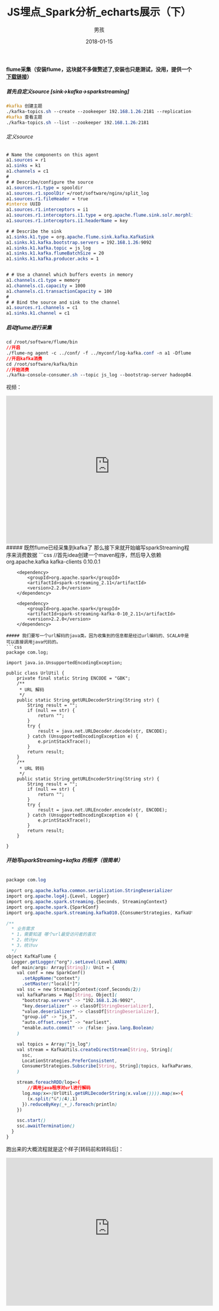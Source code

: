 ﻿---
layout: post
title: 'JS埋点_Spark分析_echarts展示（下）'
date: 2018-01-15
author: 男孩
tags: spark
---
#### flume采集（安装flume，这块就不多做赘述了,安装也只是测试，没用，提供一个[下载链接](http://archive.apache.org/dist/flume/)）
##### 首先自定义source  [sink->kafka->sparkstreaming]
```css
#kafka 创建主题
./kafka-topics.sh --create --zookeeper 192.168.1.26:2181 --replication-factor 1 --partitions 1  --topic js_log
#kafka 查看主题
./kafka-topics.sh --list --zookeeper 192.168.1.26:2181
```
###### 定义source
```css
# Name the components on this agent
a1.sources = r1
a1.sinks = k1
a1.channels = c1
#
# # Describe/configure the source
a1.sources.r1.type = spooldir
a1.sources.r1.spoolDir =/root/software/nginx/split_log
a1.sources.r1.fileHeader = true
#interce UUID
a1.sources.r1.interceptors = i1
a1.sources.r1.interceptors.i1.type = org.apache.flume.sink.solr.morphline.UUIDInterceptor$Builder
a1.sources.r1.interceptors.i1.headerName = key

# # Describe the sink
a1.sinks.k1.type = org.apache.flume.sink.kafka.KafkaSink
a1.sinks.k1.kafka.bootstrap.servers = 192.168.1.26:9092
a1.sinks.k1.kafka.topic = js_log
a1.sinks.k1.kafka.flumeBatchSize = 20
a1.sinks.k1.kafka.producer.acks = 1


# # Use a channel which buffers events in memory
a1.channels.c1.type = memory
a1.channels.c1.capacity = 1000
a1.channels.c1.transactionCapacity = 100
#
# # Bind the source and sink to the channel
a1.sources.r1.channels = c1
a1.sinks.k1.channel = c1
```
##### 启动flume进行采集
```css
cd /root/software/flume/bin
//开启
./flume-ng agent -c ../conf/ -f ../myconf/log-kafka.conf -n a1 -Dflume.root.logger=INFO,console
//开启kafka消费
cd /root/software/kafka/bin
//开始消费
./kafka-console-consumer.sh --topic js_log --bootstrap-server hadoop04:9092 --from-beginning
```
视频：
<iframe width="560" height="400" src="http://mgimg-ali.oss-cn-beijing.aliyuncs.com/project/spark/js%E5%9F%8B%E7%82%B9%E5%88%86%E6%9E%90/flume_caiji.mp4" frameborder="0" allowfullscreen></iframe>
##### 既然flume已经采集到kafka了 那么接下来就开始编写sparkStreaming程序来消费数据
```css
//首先idea创建一个maven程序，然后导入依赖
        <dependency>
            <groupId>org.apache.kafka</groupId>
            <artifactId>kafka-clients</artifactId>
            <version>0.10.0.1</version>
        </dependency>

        <dependency>
            <groupId>org.apache.spark</groupId>
            <artifactId>spark-streaming_2.11</artifactId>
            <version>2.2.0</version>
        </dependency>

        <dependency>
            <groupId>org.apache.spark</groupId>
            <artifactId>spark-streaming-kafka-0-10_2.11</artifactId>
            <version>2.2.0</version>
        </dependency>
```
##### 我们要写一个url解码的java类。因为收集到的信息都是经过url编码的、SCALA中是可以直接调用java代码的。
```css
package com.log;

import java.io.UnsupportedEncodingException;

public class UrlUtil {
    private final static String ENCODE = "GBK";
    /**
     * URL 解码
     */
    public static String getURLDecoderString(String str) {
        String result = "";
        if (null == str) {
            return "";
        }
        try {
            result = java.net.URLDecoder.decode(str, ENCODE);
        } catch (UnsupportedEncodingException e) {
            e.printStackTrace();
        }
        return result;
    }
    /**
     * URL 转码
     */
    public static String getURLEncoderString(String str) {
        String result = "";
        if (null == str) {
            return "";
        }
        try {
            result = java.net.URLEncoder.encode(str, ENCODE);
        } catch (UnsupportedEncodingException e) {
            e.printStackTrace();
        }
        return result;
    }

}
```
##### 开始写sparkStreaming+kafka 的程序（很简单）
```css

package com.log

import org.apache.kafka.common.serialization.StringDeserializer
import org.apache.log4j.{Level, Logger}
import org.apache.spark.streaming.{Seconds, StreamingContext}
import org.apache.spark.{SparkConf}
import org.apache.spark.streaming.kafka010.{ConsumerStrategies, KafkaUtils, LocationStrategies}

/**
  * 业务需求
  * 1，需要知道 哪个url最受访问者的喜欢
  * 2，统计pv
  * 3，统计uv
  */
object KafKaFlume {
  Logger.getLogger("org").setLevel(Level.WARN)
  def main(args: Array[String]): Unit = {
    val conf = new SparkConf()
      .setAppName("context")
      .setMaster("local[*]")
    val ssc = new StreamingContext(conf,Seconds(2))
    val kafkaParams = Map[String, Object](
      "bootstrap.servers" -> "192.168.1.26:9092",
      "key.deserializer" -> classOf[StringDeserializer],
      "value.deserializer" -> classOf[StringDeserializer],
      "group.id" -> "js_1",
      "auto.offset.reset" -> "earliest",
      "enable.auto.commit" -> (false: java.lang.Boolean)
    )

    val topics = Array("js_log")
    val stream = KafkaUtils.createDirectStream[String, String](
      ssc,
      LocationStrategies.PreferConsistent,
      ConsumerStrategies.Subscribe[String, String](topics, kafkaParams)
    )

    stream.foreachRDD(log=>{
		//调用java程序对url进行解码
      log.map(x=>(UrlUtil.getURLDecoderString(x.value()))).map(x=>{
        (x.split("&")(4),1)
      }).reduceByKey(_+_).foreach(println)
    })

    ssc.start()
    ssc.awaitTermination()
  }
}
```
跑出来的大概流程就是这个样子[转码前和转码后]：

<iframe width="560" height="400" src="http://mgimg-ali.oss-cn-beijing.aliyuncs.com/project/spark/js%E5%9F%8B%E7%82%B9%E5%88%86%E6%9E%90/url_encoding.mp4" frameborder="0" allowfullscreen></iframe>
